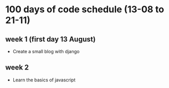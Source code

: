 # 100 days of code schedule (13-08 to 21-11)

## week 1 (first day 13 August)

* Create a small blog with django

## week 2

* Learn the basics of javascript